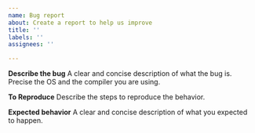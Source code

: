 ```yaml
---
name: Bug report
about: Create a report to help us improve
title: ''
labels: ''
assignees: ''

---
```


**Describe the bug**
A clear and concise description of what the bug is.  
Precise the OS and the compiler you are using.  

**To Reproduce**
Describe the steps to reproduce the behavior.  

**Expected behavior**
A clear and concise description of what you expected to happen.
